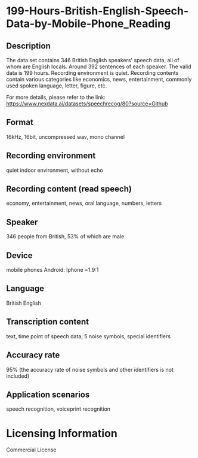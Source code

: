 # 199-Hours-British-English-Speech-Data-by-Mobile-Phone_Reading


## Description
The data set contains 346 British English speakers' speech data, all of whom are English locals. Around 392 sentences of each speaker. The valid data is 199 hours. Recording environment is quiet. Recording contents contain various categories like economics, news, entertainment, commonly used spoken language, letter, figure, etc.

For more details, please refer to the link: https://www.nexdata.ai/datasets/speechrecog/80?source=Github


## Format
16kHz, 16bit, uncompressed wav, mono channel

## Recording environment
quiet indoor environment, without echo

## Recording content (read speech)
economy, entertainment, news, oral language, numbers, letters

## Speaker
346 people from British, 53% of which are male

## Device
mobile phones Android: Iphone =1.9:1

## Language
British English

## Transcription content
text, time point of speech data, 5 noise symbols, special identifiers

## Accuracy rate
95% (the accuracy rate of noise symbols and other identifiers is not included)

## Application scenarios
speech recognition, voiceprint recognition

# Licensing Information
Commercial License

